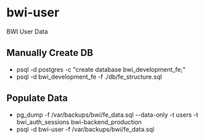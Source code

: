 # bwi-user
BWI User Data

## Manually Create DB
 * psql -d postgres -c "create database bwi_development_fe;"
 * psql -d bwi_development_fe -f ./db/fe_structure.sql

## Populate Data
 * pg_dump -f /var/backups/bwi/fe_data.sql --data-only -t users -t bwi_auth_sessions bwi-backend_production
 * psql -d bwi-user -f /var/backups/bwi/fe_data.sql

